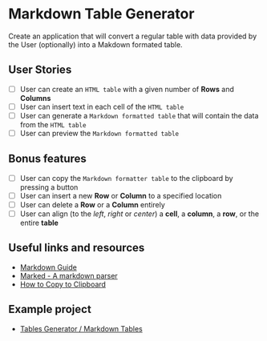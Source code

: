 # Markdown Table Generator

Create an application that will convert a regular table with data provided by the User (optionally) into a Makdown formated table.

## User Stories

-   [ ] User can create an `HTML table` with a given number of **Rows** and **Columns**
-   [ ] User can insert text in each cell of the `HTML table`
-   [ ] User can generate a `Markdown formatted table` that will contain the data from the `HTML table`
-   [ ] User can preview the `Markdown formatted table`

## Bonus features

-   [ ] User can copy the `Markdown formatter table` to the clipboard by pressing a button
-   [ ] User can insert a new **Row** or **Column** to a specified location
-   [ ] User can delete a **Row** or a **Column** entirely
-   [ ] User can align (to the _left_, _right_ or _center_) a **cell**, a **column**, a **row**, or the entire **table**

## Useful links and resources

-   [Markdown Guide](https://www.markdownguide.org/)
-   [Marked - A markdown parser](https://github.com/markedjs/marked)
-   [How to Copy to Clipboard](https://www.w3schools.com/howto/howto_js_copy_clipboard.asp)

## Example project

-   [Tables Generator / Markdown Tables](https://www.tablesgenerator.com/markdown_tables)
